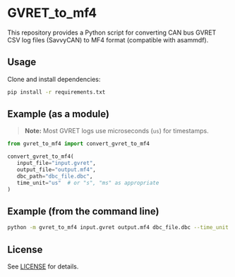 # GVRET_to_mf4

This repository provides a Python script for converting CAN bus GVRET CSV log files (SavvyCAN) to MF4 format (compatible with asammdf).

## Usage
Clone and install dependencies:
   ```bash
   pip install -r requirements.txt
   ```


## Example (as a module)
> **Note:** Most GVRET logs use microseconds (`us`) for timestamps.
```python
from gvret_to_mf4 import convert_gvret_to_mf4

convert_gvret_to_mf4(
   input_file="input.gvret",
   output_file="output.mf4",
   dbc_path="dbc_file.dbc",
   time_unit="us"  # or "s", "ms" as appropriate
)
```

## Example (from the command line)
```bash
python -m gvret_to_mf4 input.gvret output.mf4 dbc_file.dbc --time_unit us
```

## License
See [LICENSE](LICENSE.txt) for details.
